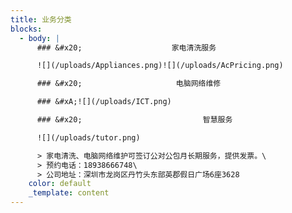 ```yaml
---
title: 业务分类
blocks:
  - body: |
      ### &#x20;                    家电清洗服务

      ![](/uploads/Appliances.png)![](/uploads/AcPricing.png)

      ### &#x20;                     电脑网络维修

      ### &#xA;![](/uploads/ICT.png)

      ### &#x20;                           智慧服务

      ![](/uploads/tutor.png)

      > 家电清洗、电脑网络维护可签订公对公包月长期服务，提供发票。\
      > 预约电话：18938666748\
      > 公司地址：深圳市龙岗区丹竹头东部英郡假日广场6座3628
    color: default
    _template: content
---
```























